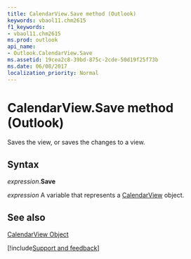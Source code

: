 ```yaml
---
title: CalendarView.Save method (Outlook)
keywords: vbaol11.chm2615
f1_keywords:
- vbaol11.chm2615
ms.prod: outlook
api_name:
- Outlook.CalendarView.Save
ms.assetid: 19cea2c8-39bd-875c-2cde-50d19f25f73b
ms.date: 06/08/2017
localization_priority: Normal
---
```



# CalendarView.Save method (Outlook)

Saves the view, or saves the changes to a view.


## Syntax

_expression_.**Save**

_expression_ A variable that represents a [CalendarView](Outlook.CalendarView.md) object.


## See also


[CalendarView Object](Outlook.CalendarView.md)

[!include[Support and feedback](~/includes/feedback-boilerplate.md)]